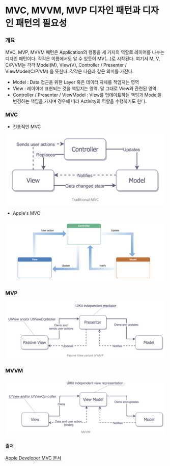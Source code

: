 # MVC, MVVM, MVP 디자인 패턴과 디자인 패턴의 필요성

### 개요

MVC, MVP, MVVM 패턴은 Application의 행동을 세 가지의 역할로 레이어를 나누는 디자인 패턴이다. 각각은 이름에서도 알 수 있듯이 MV(…)로 시작된다. 여기서 M, V, C/P/VM는 각각 Model(M), View(V), Controller / Presenter / ViewModel(C/P/VM) 을 뜻한다. 각각은 다음과 같은 의미를 가진다.

* Model : Data 접근을 위한 Layer 혹은 데이터 자체를 책임지는 영역
* View : 레이어에 표현되는 것을 책임지는 영역. 말 그대로 View와 관련된 영역.
* Controller / Presenter / ViewModel : View를 업데이트하는 책임과 Model을 변경하는 책임을 가지며 경우에 따라 Activity의 역할을 수행하기도 한다. 

### MVC

* 전통적인 MVC

![traditional-mvc](./Resources/Traditional_MVC.png)

* Apple's MVC

![apple-mvc](./Resources/Apple_MVC.png)

### MVP

![traditional-mvp](./Resources/MVP.png)

### MVVM

![mvvm](./Resources/MVVM.png)

#### 출처

[Apple Developer MVC 문서](https://developer.apple.com/library/content/documentation/General/Conceptual/DevPedia-CocoaCore/MVC.html)
